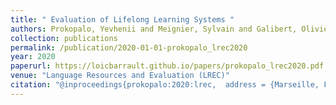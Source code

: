 ```yaml
---
title: " Evaluation of Lifelong Learning Systems "
authors: Prokopalo, Yevhenii and Meignier, Sylvain and Galibert, Olivier and Barrault, Loïc and Larcher, Anthony
collection: publications
permalink: /publication/2020-01-01-prokopalo_lrec2020
year: 2020
paperurl: https://loicbarrault.github.io/papers/prokopalo_lrec2020.pdf
venue: "Language Resources and Evaluation (LREC)"
citation: "@inproceedings{prokopalo:2020:lrec,  address = {Marseille, France},  author = {Prokopalo, Yevhenii and Meignier, Sylvain and Galibert, Olivier and Barrault, Loïc and Larcher, Anthony},  booktitle = {Language Resources and Evaluation (LREC)},  category = {ACTI},  title = { Evaluation of Lifelong Learning Systems },  url = {https://loic.barrault.github.io/papers/prokopalo_lrec2020.pdf},  year = {2020} }  "
---
```

